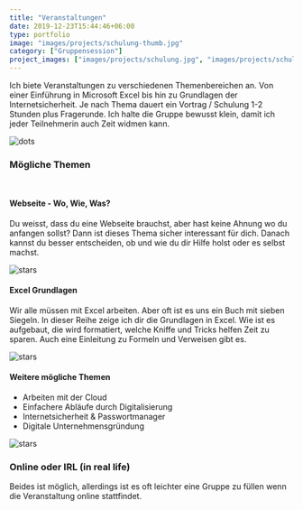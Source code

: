 ```yaml
---
title: "Veranstaltungen"
date: 2019-12-23T15:44:46+06:00
type: portfolio
image: "images/projects/schulung-thumb.jpg"
category: ["Gruppensession"]
project_images: ["images/projects/schulung.jpg", "images/projects/schulung-remote.jpg"]
---
```



Ich biete Veranstaltungen zu verschiedenen Themenbereichen an. Von einer Einführung in Microsoft Excel bis hin zu Grundlagen der 
Internetsicherheit.
Je nach Thema dauert ein Vortrag / Schulung 1-2 Stunden plus Fragerunde. Ich halte die Gruppe bewusst klein, damit ich
jeder Teilnehmerin auch Zeit widmen kann. 

![dots](/images/dots.png)

### Mögliche Themen
` `
#### Webseite - Wo, Wie, Was?

Du weisst, dass du eine Webseite brauchst, aber hast keine Ahnung wo du anfangen sollst? Dann ist dieses Thema sicher interessant für dich.
Danach kannst du besser entscheiden, ob und wie du dir Hilfe holst oder es selbst machst. 

![stars](/images/stars.svg)


#### Excel Grundlagen 

Wir alle müssen mit Excel arbeiten. Aber oft ist es uns ein Buch mit sieben Siegeln. In dieser Reihe zeige ich dir die Grundlagen
in Excel. Wie ist es aufgebaut, die wird formatiert, welche Kniffe und Tricks helfen Zeit zu sparen. 
Auch eine Einleitung zu Formeln und Verweisen gibt es.

![stars](/images/stars.svg)


#### Weitere mögliche Themen 

- Arbeiten mit der Cloud
- Einfachere Abläufe durch Digitalisierung
- Internetsicherheit & Passwortmanager
- Digitale Unternehmensgründung

![stars](/images/stars.svg)

### Online oder IRL (in real life)

Beides ist möglich, allerdings ist es oft leichter eine Gruppe zu füllen wenn die Veranstaltung online stattfindet. 